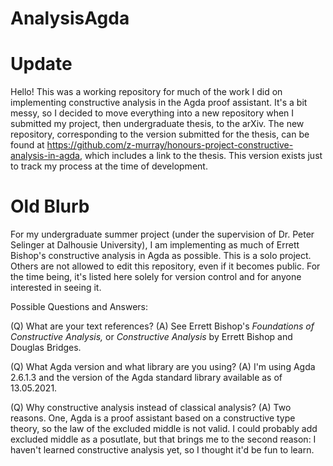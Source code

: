# AnalysisAgda

# Update
Hello! This was a working repository for much of the work I did on implementing constructive analysis in the Agda proof assistant. It's a bit messy, so I decided to move everything into a new repository when I submitted my project, then undergraduate thesis, to the arXiv. The new repository, corresponding to the version submitted for the thesis, can be found at https://github.com/z-murray/honours-project-constructive-analysis-in-agda, which includes a link to the thesis. This version exists just to track my process at the time of development.

# Old Blurb
For my undergraduate summer project (under the supervision of Dr. Peter Selinger at Dalhousie University), I am implementing as much of Errett Bishop's constructive analysis in Agda as possible. This is a solo project. Others are not allowed to edit this repository, even if it becomes public. For the time being, it's listed here solely for version control and for anyone interested in seeing it.

Possible Questions and Answers:

(Q) What are your text references?
(A) See Errett Bishop's _Foundations of Constructive Analysis,_ or _Constructive Analysis_ by Errett Bishop and Douglas Bridges.

(Q) What Agda version and what library are you using?
(A) I'm using Agda 2.6.1.3 and the version of the Agda standard library available as of 13.05.2021.

(Q) Why constructive analysis instead of classical analysis?
(A) Two reasons. One, Agda is a proof assistant based on a constructive type theory, so the law of the excluded middle is not valid. I could probably add excluded middle as a posutlate, but that brings me to the second reason: I haven't learned constructive analysis yet, so I thought it'd be fun to learn.
